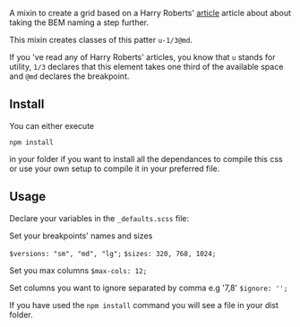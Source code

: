 A mixin to create a grid based on a Harry Roberts' [article](http://csswizardry.com/2015/08/bemit-taking-the-bem-naming-convention-a-step-further/) article about about taking the BEM naming a step further.

This mixin creates classes of this patter ```u-1/3@md```.

If you 've read any of Harry Roberts' articles, you know that ```u``` stands for utility, ```1/3``` declares that this element takes one third of the available space  and ```@md``` declares the breakpoint.

## Install

You can either execute

``` npm install ``` 

in your folder if you want to install all the dependances to compile this css or use your own setup to compile it in your preferred file.

## Usage

Declare your variables in the ```_defaults.scss``` file:

Set your breakpoints' names and sizes

```$versions: "sm", "md", "lg";```
```$sizes: 320, 768, 1024;```

Set you max columns
```$max-cols: 12;```

Set columns you want to ignore separated by comma e.g '7,8'
```$ignore: '';```

If you have used the ```npm install``` command you will see a file in your dist folder.

